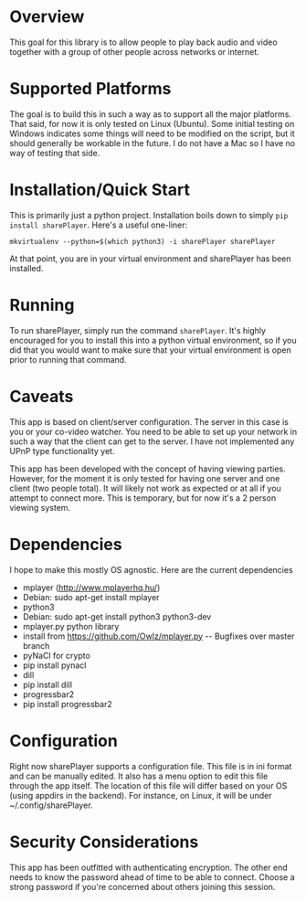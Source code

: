 # Overview
This goal for this library is to allow people to play back audio and video together with a group of other people across networks or internet.


# Supported Platforms
The goal is to build this in such a way as to support all the major platforms. That said, for now it is only tested on Linux (Ubuntu). Some initial testing on Windows indicates some things will need to be modified on the script, but it should generally be workable in the future. I do not have a Mac so I have no way of testing that side.


# Installation/Quick Start
This is primarily just a python project. Installation boils down to simply `pip install sharePlayer`. Here's a useful one-liner:

`mkvirtualenv --python=$(which python3) -i sharePlayer sharePlayer`

At that point, you are in your virtual environment and sharePlayer has been installed.

# Running
To run sharePlayer, simply run the command `sharePlayer`. It's highly encouraged for you to install this into a python virtual environment, so if you did that you would want to make sure that your virtual environment is open prior to running that command.

# Caveats
This app is based on client/server configuration. The server in this case is you or your co-video watcher. You need to be able to set up your network in such a way that the client can get to the server. I have not implemented any UPnP type functionality yet.

This app has been developed with the concept of having viewing parties. However, for the moment it is only tested for having one server and one client (two people total). It will likely not work as expected or at all if you attempt to connect more. This is temporary, but for now it's a 2 person viewing system.

# Dependencies
I hope to make this mostly OS agnostic. Here are the current dependencies
 - mplayer (http://www.mplayerhq.hu/)
  - Debian: sudo apt-get install mplayer
 - python3
  - Debian: sudo apt-get install python3 python3-dev
 - mplayer.py python library
  - install from https://github.com/Owlz/mplayer.py -- Bugfixes over master branch
 - pyNaCl for crypto
  - pip install pynacl
 - dill
  - pip install dill
 - progressbar2
  - pip install progressbar2

# Configuration
Right now sharePlayer supports a configuration file. This file is in ini format and can be manually edited. It also has a menu option to edit this file through the app itself. The location of this file will differ based on your OS (using appdirs in the backend). For instance, on Linux, it will be under ~/.config/sharePlayer.


# Security Considerations
This app has been outfitted with authenticating encryption. The other end needs to know the password ahead of time to be able to connect. Choose a strong password if you're concerned about others joining this session.


